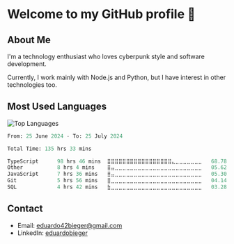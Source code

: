 # Welcome to my GitHub profile 👋

## About Me
I'm a technology enthusiast who loves cyberpunk style and software development.

Currently, I work mainly with Node.js and Python, but I have interest in other technologies too.

## Most Used Languages
![Top Languages](https://github-readme-stats.vercel.app/api/top-langs/?username=eduardobieger&layout=compact&theme=radical)

<!--START_SECTION:waka-->

```python
From: 25 June 2024 - To: 25 July 2024

Total Time: 135 hrs 33 mins

TypeScript      98 hrs 46 mins  ⣿⣿⣿⣿⣿⣿⣿⣿⣿⣿⣿⣿⣿⣿⣿⣿⣿⣄⣀⣀⣀⣀⣀⣀⣀   68.78 %
Other           8 hrs 4 mins    ⣿⣤⣀⣀⣀⣀⣀⣀⣀⣀⣀⣀⣀⣀⣀⣀⣀⣀⣀⣀⣀⣀⣀⣀⣀   05.62 %
JavaScript      7 hrs 36 mins   ⣿⣤⣀⣀⣀⣀⣀⣀⣀⣀⣀⣀⣀⣀⣀⣀⣀⣀⣀⣀⣀⣀⣀⣀⣀   05.30 %
Git             5 hrs 56 mins   ⣿⣀⣀⣀⣀⣀⣀⣀⣀⣀⣀⣀⣀⣀⣀⣀⣀⣀⣀⣀⣀⣀⣀⣀⣀   04.14 %
SQL             4 hrs 42 mins   ⣷⣀⣀⣀⣀⣀⣀⣀⣀⣀⣀⣀⣀⣀⣀⣀⣀⣀⣀⣀⣀⣀⣀⣀⣀   03.28 %
```

<!--END_SECTION:waka-->

## Contact
- Email: eduardo42bieger@gmail.com 
- LinkedIn: [eduardobieger](https://www.linkedin.com/in/eduardo-bieger/)
